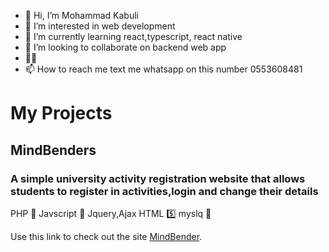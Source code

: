 - 👋 Hi, I’m Mohammad Kabuli
- 👀 I’m interested in web development 
- 🌱 I’m currently learning react,typescript, react native
- 💞️ I’m looking to collaborate on backend web app
- 🐱‍🏍
- 📫 How to reach me text me whatsapp on this number 0553608481

# My Projects
## MindBenders
### A simple university activity registration website that allows students to register in activities,login and change their details
PHP 🐘
Javscript 🚀 Jquery,Ajax
HTML 5️⃣
myslq 💾 

Use this link to check out the site [MindBender](mindbenders.herokuapp.com).
